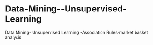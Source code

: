 # Data-Mining--Unsupervised-Learning
Data Mining- Unsupervised Learning -Association Rules-market basket analysis
